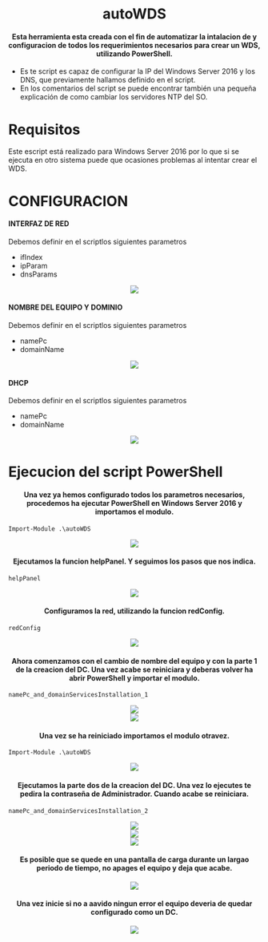 <div align="center">
  <h1>autoWDS</h1>
  <h4>Esta herramienta esta creada con el fin de automatizar la intalacion de y configuracion de todos los requerimientos necesarios para crear un WDS, utilizando PowerShell.</h4>
</div>
<ul>
    <li>Es te script es capaz de configurar la IP del Windows Server 2016 y los DNS, que previamente hallamos definido en el script.</li>
    <li>En los comentarios del script se puede encontrar también una pequeña explicación de como cambiar los servidores NTP del SO.</li>
</ul> 

Requisitos
======
Este escript está realizado para Windows Server 2016 por lo que si se ejecuta en otro sistema puede que ocasiones problemas al intentar crear el WDS.


CONFIGURACION
======
<h4>INTERFAZ DE RED</h4>
<p>Debemos definir en el scriptlos siguientes parametros</p>
<ul>
    <li>ifIndex</li>
    <li>ipParam</li>
    <li>dnsParams</li>
</ul> 
<div align="center">
  <img src="img/conf/red.png">
</div>

<h4>NOMBRE DEL EQUIPO Y DOMINIO</h4>
<p>Debemos definir en el scriptlos siguientes parametros</p>
<ul>
    <li>namePc</li>
    <li>domainName</li>
</ul> 
<div align="center">
  <img src="img/conf/userDomain.png">
</div>

<h4>DHCP</h4>
<p>Debemos definir en el scriptlos siguientes parametros</p>
<ul>
    <li>namePc</li>
    <li>domainName</li>
</ul> 
<div align="center">
  <img src="img/conf/dhcp.png">
</div>


Ejecucion del script PowerShell
======
<div align="center">
  <h4>Una vez ya hemos configurado todos los parametros necesarios, procedemos ha ejecutar PowerShell en Windows Server 2016 y importamos el modulo.</h4>
</div>

    Import-Module .\autoWDS
    
<div align="center">
  <img src="img/autoWDS_1.png">
</div>

<div align="center">
  <h4>Ejecutamos la funcion helpPanel. Y seguimos los pasos que nos indica.</h4>
</div>

    helpPanel
    
<div align="center">
  <img src="img/autoWDS_2.png">
</div>

<div align="center">
  <h4>Configuramos la red, utilizando la funcion redConfig.</h4>
</div>

    redConfig
    
<div align="center">
  <img src="img/autoWDS_3.png">
</div>

<div align="center">
  <h4>Ahora comenzamos con el cambio de nombre del equipo y con la parte 1 de la creacion del DC. Una vez acabe se reiniciara y deberas volver ha abrir PowerShell y importar el modulo.</h4>
</div>

    namePc_and_domainServicesInstallation_1
    
<div align="center">
  <img src="img/autoWDS_4.png">
</div>
<div align="center">
  <img src="img/autoWDS_5.png">
</div>

<div align="center">
  <h4>Una vez se ha reiniciado importamos el modulo otravez.</h4>
</div>

    Import-Module .\autoWDS
    
<div align="center">
  <img src="img/autoWDS_6.png">
</div>

<div align="center">
  <h4>Ejecutamos la parte dos de la creacion del DC. Una vez lo ejecutes te pedira la contraseña de Administrador. Cuando acabe se reiniciara.</h4>
</div>

    namePc_and_domainServicesInstallation_2
    
<div align="center">
  <img src="img/autoDC_6.png"><br>
  <img src="img/autoDC_7.png"><br>
  <img src="img/autoDC_8.png"><br>
</div>

<div align="center">
  <h4>Es posible que se quede en una pantalla de carga durante un largao periodo de tiempo, no apages el equipo y deja que acabe.</h4>
</div>
  
<div align="center">
  <img src="img/autoDC_9.png"><br>
</div>

<div align="center">
  <h4>Una vez inicie si no a aavido ningun error el equipo deveria de quedar configurado como un DC.</h4>
</div>
    
<div align="center">
  <img src="img/autoDC_10.png"><br>
</div>
